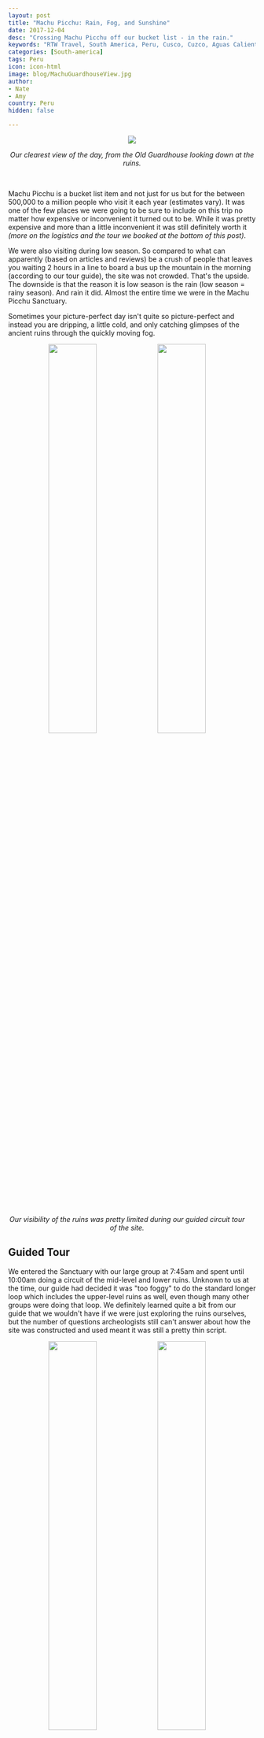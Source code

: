 ```yaml
---
layout: post
title: "Machu Picchu: Rain, Fog, and Sunshine"
date: 2017-12-04
desc: "Crossing Machu Picchu off our bucket list - in the rain."
keywords: "RTW Travel, South America, Peru, Cusco, Cuzco, Aguas Calientes, Machu Picchu, Huaynu Picchu, IncaRail, PeruRail"
categories: [South-america]
tags: Peru
icon: icon-html
image: blog/MachuGuardhouseView.jpg
author: 
- Nate
- Amy
country: Peru
hidden: false

---
```


<div style="text-align: center;"><a href="/static/assets/img/blog/MachuClearPano.jpg" target="_blank"><img src="/static/assets/img/blog/MachuClearPano.jpg" style="max-width: calc(90% - 20px);"></a>
<p><i>Our clearest view of the day, from the Old Guardhouse looking down at the ruins.</i></p></div>
<br> 

Machu Picchu is a bucket list item and not just for us but for the between 500,000 to a million people who visit it each year (estimates vary).  It was one of the few places we were going to be sure to include on this trip no matter how expensive or inconvenient it turned out to be. While it was pretty expensive and more than a little inconvenient it was still definitely worth it _(more on the logistics and the tour we booked at the bottom of this post)_.

We were also visiting during low season. So compared to what can apparently (based on articles and reviews) be a crush of people that leaves you waiting 2 hours in a line to board a bus up the mountain in the morning (according to our tour guide), the site was not crowded. That's the upside. The downside is that the reason it is low season is the rain (low season = rainy season). And rain it did. Almost the entire time we were in the Machu Picchu Sanctuary. 

Sometimes your picture-perfect day isn't quite so picture-perfect and instead you are dripping, a little cold, and only catching glimpses of the ancient ruins through the quickly moving fog. 

<div style="text-align: center; max-width: calc(100% - 20px);"><a href="/static/assets/img/blog/MachuFoggedIn.jpg" target="_blank"><img src="/static/assets/img/blog/MachuFoggedIn.jpg" width="45%"></a> <a href="/static/assets/img/blog/MachuFogTreeSlope.jpg" target="_blank"><img src="/static/assets/img/blog/MachuFogTreeSlope.jpg" width="45%"></a><p><i>Our visibility of the ruins was pretty limited during our guided circuit tour of the site.</i></p></div><p></p>
 
## <i class="fa fa-check-square" aria-hidden="true" style="color:#2495C4;"></i> Guided Tour

We entered the Sanctuary with our large group at 7:45am and spent until 10:00am doing a circuit of the mid-level and lower ruins. Unknown to us at the time, our guide had decided it was "too foggy" to do the standard longer loop which includes the upper-level ruins as well, even though many other groups were doing that loop. We definitely learned quite a bit from our guide that we wouldn't have if we were just exploring the ruins ourselves, but the number of questions archeologists still can't answer about how the site was constructed and used meant it was still a pretty thin script. 

<div style="text-align: center; max-width: calc(100% - 20px);"><a href="/static/assets/img/blog/MachuCircuitsBoard.jpg" target="_blank"><img src="/static/assets/img/blog/MachuCircuitsBoard.jpg" width="45%"></a> <a href="/static/assets/img/blog/MachuFogRolling.jpg" target="_blank"><img src="/static/assets/img/blog/MachuFogRolling.jpg" width="45%"></a><p><i>Left: The map of the permissible circuits - make your guide do Circuit 1! Right: Our guide explaining the circumstances of the "re-discovery" of Machu Picchu.</i></p></div><p></p>

Since the [mid-2017 rules changes](http://www.telegraph.co.uk/travel/destinations/south-america/peru/articles/machu-picchu-new-rules-for-access/), the site is strictly monitored by docents/rangers(?) and almost all paths are one-way only, meaning once you pass an area you can't backtrack, you can only move on toward the exit. The tickets also claim that they were only valid for one entry, meaning once you leave you're done - however our guide let us know the real rule is two entries per ticket. Well, first he said it was two entries, then when we said we would also be climbing Huaynu Picchu, he said we got _another_ entry after that. 

We put his theory to the test. The second entry, after our guided tour, to climb Huaynu Picchu was smooth sailing. We got another stamp on our ticket and we were on our way. The third entrance, after climbing Huaynu Pichhu, was not so smooth. Despite verifying the viability of a third entry with two staff members inside, the ticket checker sternly told us there were no exceptions to the 2-entry rule. We were not to be deterred though. Especially because the sun had finally broken through and the views would be so much better than they'd been all day. So, Nate deployed [The Kindly Brontosaurus](http://www.slate.com/articles/life/culturebox/2013/08/the_kindly_brontosaurus_the_amazing_prehistoric_posture_that_will_get_you.html). If you're not familiar, the basics are that you stand a little out of the way, smile, and say something like "I'm sure we can figure this out". We explained that our tour guide had assured us we'd be able to go back in after our climb, asked to speak to a manager (who no one attempted to find), and stood smiling at the ticket taker. After only 2-3 minutes, he waved us through without further explanation! 

You may know that I'm a pretty serious rule follower and honestly this was my first introduction to the Kindly Brontosaurus. Had our guide not told us this wouldn't be a problem and if we weren't coming to the end of a once-in-a-lifetime experience, I might not have deployed it. But I was shocked and _thrilled_ at how well it worked (full credit to Nate). 

Past the ticket-checker for our last time, we got great views from the Guard House (i.e. where 95% of the photos you've ever seen of Machu Picchu were taken) and got some better looks at other parts of the ruins on our way back through. 

<div style="text-align: center; max-width: calc(100% - 20px);"><a href="/static/assets/img/blog/MachuClearLookback.jpg" target="_blank"><img src="/static/assets/img/blog/MachuClearLookback.jpg" width="45%"></a> <a href="/static/assets/img/blog/MachuGuardhouseViewUs.jpg" target="_blank"><img src="/static/assets/img/blog/MachuGuardhouseViewUs.jpg" width="45%"></a><p><i>Clearer views as our time at the Sanctuary wrapped up.</i></p></div><p></p>


## <i class="fa fa-check-square" aria-hidden="true" style="color:#2495C4;"></i> Huaynu Picchu and Huchu Picchu

Backtracking a step, after our guided tour, we also had a ticket to climb Huaynu Picchu. You have to reserve the add-on ticket to climb in advance and sign up for either a 7:00-8:00am or 10:00-11:00am entry. We chose the 10:00am entry but waited until almost 11:00am to enter in hopes that the rain would stop and the fog would clear up. It didn't. Moreover, the guards that the entrance to the trail informed us that the top would be closing at noon. Oh and the trail takes 45-90 minutes to climb. 

<div style="text-align: center; max-width: calc(100% - 20px);"><a href="/static/assets/img/blog/MachuHuaynuClimb.jpg" target="_blank"><img src="/static/assets/img/blog/MachuHuaynuClimb.jpg" width="45%"></a> <a href="/static/assets/img/blog/MachuHuaynuSideStairs.jpg" target="_blank"><img src="/static/assets/img/blog/MachuHuaynuSideStairs.jpg" width="45%"></a><p><i>Our wet, foggy climb up Huaynu Picchu had its share of narrow areas.</i></p></div><p></p>

So, unsure we would be able to see anything through the thick clouds, we began to climb with gusto hoping to make it to the top in time. The path snakes pack and forth up the mountain and is mostly stone stairs. Some of the stairs are wide enough to walk up comfortably, others are only barely wide enough for your shoe to fit sideways. Having been under the weather for several days, this was more challenging than I'd like to admit but we made it to the top! Only to find that the clouds had not dissipated and all we could see is beautiful white mist where Machu Picchu should have been looming below us. With no other alternative, we began the decent down the same narrow stairs, with a few crevices thrown in on the decent, back to the base of the mountain. 

<div style="text-align: center; max-width: calc(100% - 20px);"><a href="/static/assets/img/blog/MachuHuaynuTop.jpg" target="_blank"><img src="/static/assets/img/blog/MachuHuaynuTop.jpg" width="45%"></a> <a href="/static/assets/img/blog/MachuHuaynuView.jpg" target="_blank"><img src="/static/assets/img/blog/MachuHuaynuView.jpg" width="45%"></a><p><i>Left: We made it! Right: Machu Picchi is right down there. Promise.</i></p></div><p></p>

I've seen the pictures and the view on a clear day is gorgeous. We may not have gotten to see it but I'll put the climb into the "character building" portion of this adventure. 

One good thing did come of our trip up Huaynu Picchu though, as there is a smaller mountain, Huchu Picchu, between Huaynu Picchu and Machu Picchu. We had a little extra time before 2:00pm (when the guards had said we had to be out of the area), so we dug deep and motivated ourselves to climb one more time over the complaints of our legs. It is a much less difficult climb, though you have to use a rope to get over one large boulder before you get to the top, and it only take 15 minutes each way. We enjoyed the view in between clouds and took a break before we planned to head back to the entrance of the trail. Around 1:15pm, one of the docents/rangers started calling to us from just below on the trail that it was time to leave that the trail was closed. In broken Spanish, we explained that it wasn't 2:00pm yet and that we had time to get back down before that. Turns out the top of Huchu Picchu also closes at noon (oops!). So, we dutifully made our way back down to the guard house and out of the trail. We ended up being the last ones out. 

<div style="text-align: center; max-width: calc(100% - 20px);"><a href="/static/assets/img/blog/MachuFoggedMountains.jpg" target="_blank"><img src="/static/assets/img/blog/MachuFoggedMountains.jpg" width="45%"></a> <a href="/static/assets/img/blog/MachuRuinsThroughFog.jpg" target="_blank"><img src="/static/assets/img/blog/MachuRuinsThroughFog.jpg" width="45%"></a><p><i>Left: Fog rolling through the surrounding mountains. Right: Our first clear view of the ruins from atop Huchu Picchu.</i></p></div><p></p>

## <i class="fa fa-check-square" aria-hidden="true" style="color:#2495C4;"></i> Getting Organized & Booked

We normally prefer to travel independently, making as many of our own arrangements as possible and staying as flexible as we can. After reading lots of blog posts and helpful websites, we felt confident we would be able to do everything ourselves. Unfortunately, we were ultimately stymied in our attempts and had to use a tour agency. 

We failed because of two changes made by the Peruvian government as part of a mid-2017 update to their rules about entry into Machu Picchu. The more prominent change was that tourists are now _only_ allowed to enter Machu Picchu with a registered tour guide. The second change, which a tour company told us about later on but is not advertised anywhere is that the Peruvian government disabled the payment processing system on their own consumer-facing website for Machu Picchu tickets, meaning you _have_ to go through an agency (and pay their fees) to get tickets to the site before landing in Peru. This is disappointing and I hope will be reversed at some point. Most frustratingly, that's the only part they disabled, so you can waste all the time you want going through the registration/booking process only to lose any tickets you reserve when they inevitably time out since payment is impossible.

Since we'd need to deal with an agency no matter what, and since we didn't want to end up having to pick a random guide at the entrance to negotiate prices with before going in, we decided to just have a tour company handle all of our logistics for a two-day roundtrip visit from Cusco. After some research we went with [View Peru](http://www.view-peru.com/) who were very capable, if also very inconsistent. 

Our itinerary called for:
- Day 1
  - Car from Cusco to Ollantaytambo Train Station
  - Inca Rail from Ollantaytambo to Machu Picchu Pueblo (formerly Aguas Calientes)
  - Hotel in Aguas Calientes
- Day 2
  - Bus to Machu Picchu Sanctuary
  - Guided Tour in English
  - Independent Huaynu Picchu climb
  - Bus back down to Machu Picchu Pueblo
  - Inca Rail back to Ollantaytambo 
  - Car back to Cusco

## <i class="fa fa-check-square" aria-hidden="true" style="color:#2495C4;"></i> Our All-Inclusive Experience

We were pleasantly surprised when our pick-up from our hotel in Cusco turned out to be a sedan, driving just the two of us the ~2 hours to Ollantaytambo Train Station (score one for View Peru!), and had a lovely time staring out the window at the changing scenery as we went ever downhill. (This is actually something I didn't understand about Machu Picchu - while it's at the top of a mountain towering over Aguas Calientes, it is still well lower than Cusco is.) We easily made our transfer onto the surprisingly-chic Inca Rail train for the final 90 minutes, again enjoying the amazing scenery while sipping on local teas and juices. 

<div style="text-align: center; max-width: calc(100% - 20px);"><a href="/static/assets/img/blog/MachuTrainWindows.jpg" target="_blank"><img src="/static/assets/img/blog/MachuTrainWindows.jpg" width="45%"></a> <a href="/static/assets/img/blog/MachuTrainRiver.jpg" target="_blank"><img src="/static/assets/img/blog/MachuTrainRiver.jpg" width="45%"></a></div><p></p>

We were met at the train station and walked to our hotel - which made us feel a little silly but may have been a good thing since Aguas Calientes is pretty lacking in street signage of any kind. On our walk, we got our first big disappointment of the day, as we were told we couldn't go up the mountain as early as we wanted, we had to wait for the "7:30am English tour time." We stayed at the Wiracocha Inn, which was clean and comfortable. Our room opened toward the river at a small waterfall area so the only sounds we heard during our stay were rushing water, which was lovely - though some reviews say the club across the river keeps them up all night during high season.

In the morning, we were again escorted to the bus stop (making us feel pretty silly again), which is where we got our second big disappointment of the experience. We didn't necessarily expect a _private_ tour, but did think we'd have a small group - instead we were lumped into a group of ~20, complete with audio-receiving headsets to be able to hear the guide over the next couple hours. We later noticed the pricelist at the tour shop we departed from only charged a 10 USD surcharge for upgrading to a private tour, which I can't understand why View Peru didn't offer as an option. 

After our time in the Sanctuary, we caught the 4:15pm train back to Ollantaytambo. While the views on the way back were not as spectacular as the trip there because of the gray sky and clouds, the service was great and we were comfortable, though still wet. 

At Ollantaytambo, instead of having a private car waiting for us, we were met by a representative of a van company who after a few mumbled words pointed to the 12 passenger van we were to take back. Our van wasn't full after the crowds thinned and so we were unloaded and sent to a different van, taking the last seats available. This was not nearly as enjoyable as our private car pick-up but it was taking us back to a warm room and dry clothes so we couldn't complain too much. Then, when we arrived in Cusco, instead of taking us back to our hotel, the driver stopped near the main square and told everyone to get out. We had reached the end of his route. Again, in broken Spanish, we tried to explain that we were supposed to be taken all the way to our hotel. No dice. Luckily, while Nate was talking to the driver, I head a woman outside yelling our names–she was apparently going to get us the final leg of this journey in a taxi back to our hotel (See what I mean with the inconsistency?). 

Overall, we spent ~36 hours on this Machu Picchu adventure. It was expensive and not how we would have wanted to do it if left to our own devices but it was absolutely worth it, rain and all. 

## <i class="fa fa-check-square" aria-hidden="true" style="color:#2495C4;"></i> What We'd Do Differently

When we couldn't book our own ticket through Machu Picchu's website we ended up giving in and having an agency handle everything - now that we've been I wish we had persevered on putting together our own logistics and just having an agency get the tickets themselves for us. We probably could have gotten ourselves on one of the trains that goes all the way from/to the Cusco area itself and had a private tour guide without spending any extra money. That said - we spend a lot of time figuring out logistics for future stops and it was pretty great to not worry about this experience at all once we paid View Peru.

## <i class="fa fa-check-square" aria-hidden="true" style="color:#2495C4;"></i> What We Did Perfectly

Spent as little time as possible in Aguas Calientes/Machu Picchu Pueblo. This small town at the base of Machu Picchu is the only way to get to/from the Sanctuary, and the town only exists to serve tourists. From the pushy doormen trying to get you to enter every single restaurant to the ubiquitous very-high prices, there is pretty much nothing redeemable about the area. We recommend eating at Mapacho Craft Beer on the south side of the river for semi-reasonable service and no pushiness.

<div style="text-align: center; max-width: calc(100% - 20px);"><a href="/static/assets/img/blog/MachuACriver.jpg" target="_blank"><img src="/static/assets/img/blog/MachuACriver.jpg" width="45%"></a> <a href="/static/assets/img/blog/MachuACbuildings.jpg" target="_blank"><img src="/static/assets/img/blog/MachuACbuildings.jpg" width="45%"></a><p><i>Aguas Calientes</i></p></div><p></p>
